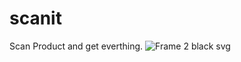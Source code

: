 # scanit

Scan Product and get everthing.
![Frame 2 black svg](https://user-images.githubusercontent.com/100410283/182405899-ed1c9831-6be8-4f73-8c55-515db48d1454.svg)
